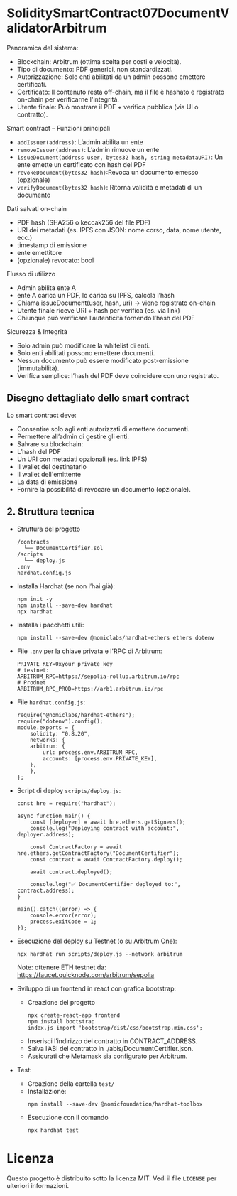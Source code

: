 # SoliditySmartContract07DocumentValidatorArbitrum

Panoramica del sistema:
- Blockchain: Arbitrum (ottima scelta per costi e velocità).
- Tipo di documento: PDF generici, non standardizzati.
- Autorizzazione: Solo enti abilitati da un admin possono emettere certificati.
- Certificato: Il contenuto resta off-chain, ma il file è hashato e registrato on-chain per verificarne l'integrità.
- Utente finale: Può mostrare il PDF + verifica pubblica (via UI o contratto).


Smart contract – Funzioni principali
- `addIssuer(address)`: L’admin abilita un ente
- `removeIssuer(address)`: L’admin rimuove un ente
- `issueDocument(address user, bytes32 hash, string metadataURI)`: Un ente emette un certificato con hash del PDF
- `revokeDocument(bytes32 hash)`:Revoca un documento emesso (opzionale)
- `verifyDocument(bytes32 hash)`: Ritorna validità e metadati di un documento


Dati salvati on-chain
- PDF hash (SHA256 o keccak256 del file PDF)
- URI dei metadati (es. IPFS con JSON: nome corso, data, nome utente, ecc.)
- timestamp di emissione
- ente emettitore
- (opzionale) revocato: bool


Flusso di utilizzo
- Admin abilita ente A
- ente A carica un PDF, lo carica su IPFS, calcola l’hash
- Chiama issueDocument(user, hash, uri) → viene registrato on-chain
- Utente finale riceve URI + hash per verifica (es. via link)
- Chiunque può verificare l’autenticità fornendo l’hash del PDF


Sicurezza & Integrità
- Solo admin può modificare la whitelist di enti.
- Solo enti abilitati possono emettere documenti.
- Nessun documento può essere modificato post-emissione (immutabilità).
- Verifica semplice: l’hash del PDF deve coincidere con uno registrato.


## Disegno dettagliato dello smart contract
Lo smart contract deve:
- Consentire solo agli enti autorizzati di emettere documenti.
- Permettere all’admin di gestire gli enti.
- Salvare su blockchain:
- L’hash del PDF
- Un URI con metadati opzionali (es. link IPFS)
- Il wallet del destinatario
- Il wallet dell'emittente
- La data di emissione
- Fornire la possibilità di revocare un documento (opzionale).


## 2. Struttura tecnica
- Struttura del progetto
    ```
	/contracts
	  └── DocumentCertifier.sol
	/scripts
	  └── deploy.js
	.env
	hardhat.config.js
    ```
- Installa Hardhat (se non l’hai già):
    ```
	npm init -y
	npm install --save-dev hardhat
	npx hardhat
    ```
- Installa i pacchetti utili:
    ```
	npm install --save-dev @nomiclabs/hardhat-ethers ethers dotenv
    ```
- File `.env` per la chiave privata e l'RPC di Arbitrum:
    ```
    PRIVATE_KEY=0xyour_private_key
    # testnet: 
    ARBITRUM_RPC=https://sepolia-rollup.arbitrum.io/rpc
    # Prodnet
    ARBITRUM_RPC_PROD=https://arb1.arbitrum.io/rpc  
    ```
- File `hardhat.config.js`:
    ```
    require("@nomiclabs/hardhat-ethers");
    require("dotenv").config();
    module.exports = {
        solidity: "0.8.20",
        networks: {
        arbitrum: {
            url: process.env.ARBITRUM_RPC,
            accounts: [process.env.PRIVATE_KEY],
        },
        },
    };
    ```
- Script di deploy `scripts/deploy.js`:
    ```
    const hre = require("hardhat");

    async function main() {
        const [deployer] = await hre.ethers.getSigners();
        console.log("Deploying contract with account:", deployer.address);

        const ContractFactory = await hre.ethers.getContractFactory("DocumentCertifier");
        const contract = await ContractFactory.deploy();

        await contract.deployed();

        console.log("✅ DocumentCertifier deployed to:", contract.address);
    }

    main().catch((error) => {
        console.error(error);
        process.exitCode = 1;
    });
    ```
- Esecuzione del deploy su Testnet (o su Arbitrum One):
    ```
	npx hardhat run scripts/deploy.js --network arbitrum
    ```
    Note: ottenere ETH testnet da: https://faucet.quicknode.com/arbitrum/sepolia
- Sviluppo di un frontend in react con grafica bootstrap:
    - Creazione del progetto
        ```
        npx create-react-app frontend
        npm install bootstrap
        index.js import 'bootstrap/dist/css/bootstrap.min.css';
        ```
	- Inserisci l’indirizzo del contratto in CONTRACT_ADDRESS.
	- Salva l’ABI del contratto in ./abis/DocumentCertifier.json.
	- Assicurati che Metamask sia configurato per Arbitrum.

- Test:
    - Creazione della cartella `test/`
    - Installazione: 
        ```
        npm install --save-dev @nomicfoundation/hardhat-toolbox
        ```
    - Esecuzione con il comando
        ```
        npx hardhat test
        ```


# Licenza
Questo progetto è distribuito sotto la licenza MIT. Vedi il file `LICENSE` per ulteriori informazioni.

